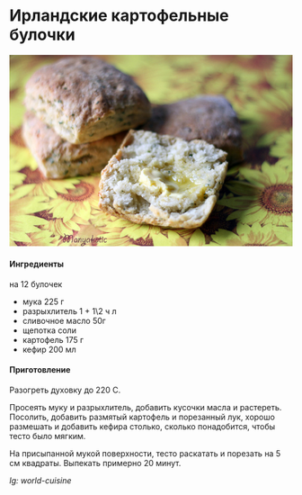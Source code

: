﻿---
image: ../../pics/potato_buns.jpg
---
# Ирландские картофельные булочки

![Ирландские картофельные булочки](../../pics/potato_buns.jpg)

#### Ингредиенты

на 12 булочек

* мука 225 г
* разрыхлитель 1 + 1\2 ч л
* сливочное масло 50г
* щепотка соли
* картофель 175 г
* кефир 200 мл

#### Приготовление

Разогреть духовку до 220 С.

Просеять муку и разрыхлитель, добавить кусочки масла и растереть. Посолить, добавить размятый картофель и порезанный лук, хорошо размешать и добавить кефира столько, сколько понадобится, чтобы тесто было мягким.

На присыпанной мукой поверхности, тесто раскатать и порезать на 5 см квадраты. Выпекать примерно 20 минут.

*lg: world-cuisine*
